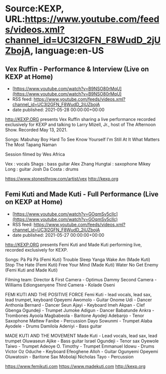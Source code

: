 # Source:KEXP, URL:https://www.youtube.com/feeds/videos.xml?channel_id=UC3I2GFN_F8WudD_2jUZbojA, language:en-US

## Vex Ruffin - Performance & Interview (Live on KEXP at Home)
 - [https://www.youtube.com/watch?v=B9NSO80rMqU](https://www.youtube.com/watch?v=B9NSO80rMqU)
 - RSS feed: https://www.youtube.com/feeds/videos.xml?channel_id=UC3I2GFN_F8WudD_2jUZbojA
 - date published: 2021-05-28 00:00:00+00:00

http://KEXP.ORG presents Vex Ruffin sharing a live performance recorded exclusively for KEXP and talking to Larry Mizell, Jr., host of The Afternoon Show. Recorded May 13, 2021.

Songs:
Mabuhay Boy
Hard To See
Know Yourself
I'm Still At It
What Matters The Most
Tapang Naman

Session filmed by Wes Africa 

Vex : vocals 
Shags : bass guitar 
Alex Zhang Hungtai : saxophone 
Mikey Long : guitar
Josh Da Costa : drums

https://www.stonesthrow.com/artist/vex
http://kexp.org

## Femi Kuti and Made Kuti - Full Performance (Live on KEXP at Home)
 - [https://www.youtube.com/watch?v=GOqmSv5cIlc](https://www.youtube.com/watch?v=GOqmSv5cIlc)
 - RSS feed: https://www.youtube.com/feeds/videos.xml?channel_id=UC3I2GFN_F8WudD_2jUZbojA
 - date published: 2021-05-27 00:00:00+00:00

http://KEXP.ORG presents Femi Kuti and Made Kuti performing live, recorded exclusively for KEXP.

Songs:
Pà Pá Pà (Femi Kuti)
Trouble Sleep Yanga Wake Am (Made Kuti)
Stop The Hate (Femi Kuti)
Free Your Mind (Made Kuti)
Water No Get Enemy (Femi Kuti and Made Kuti)

Filming team:
Director & First Camera - Optimus Dammy
Second Camera - Williams Ediongsenyene 
Third Camera - Kolade Oseni

FEMI KUTI AND THE POSITIVE FORCE 
Femi Kuti - lead vocals, lead sax, lead trumpet, keyboard 
Opeyemi Awomolo - Guitar 
Onome Udi  - Dancer
Anthonia Bernard - Dancer
Seun Ajayi - Keyboard 
Imeh Akpan - Clef
Gbenga Ogundeji - Trumpet
Jumoke Adigun - Dancer
Babatunde Ankra - Trombones 
Ayoola Magbabeola - Baritone 
Ayodeji Adebanjo - Tenor Saxophone 
Mattew Fanibe - Percussion 
Dayo Sowunmi - Trumpet
Alaba Ayodele - Drums
Damilola Adeniyi - Bass guitar

MADE KUTI AND THE MOVEMENT
Made Kuti - Lead vocals, lead sax, lead trumpet 
Oluwaseun Ajike - Bass guitar
Israel Ogundeji - Tenor sax 
Oyewole Taiwo - Trumpet
Adeoye O. Timothy - Trumpet
Emmanuel Idowu - Drums 
Victor Oz Oduche - Keyboard 
Efeoghene Alloh - Guitar 
Ogunyemi Opeyemi Oluwatosin - Baritone Sax 
Mobolaji Nicholas Tayo - Percussion

https://www.femikuti.com
https://www.madekuti.com
http://kexp.org

